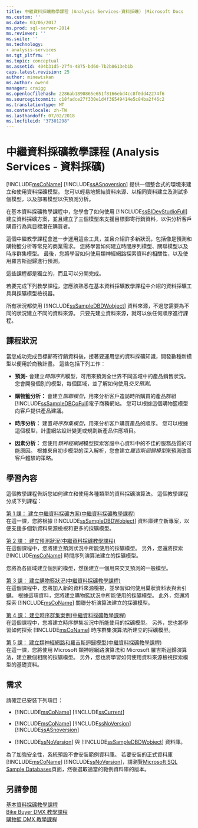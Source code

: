 ```yaml
---
title: 中繼資料採礦教學課程 (Analysis Services-資料採礦) |Microsoft Docs
ms.custom: ''
ms.date: 03/06/2017
ms.prod: sql-server-2014
ms.reviewer: ''
ms.suite: ''
ms.technology:
- analysis-services
ms.tgt_pltfrm: ''
ms.topic: conceptual
ms.assetid: 404b31d5-27f4-4875-bd60-7b2b8613eb1b
caps.latest.revision: 25
author: minewiskan
ms.author: owend
manager: craigg
ms.openlocfilehash: 2286ab1890865e651f8166ebd4cc8f0dd42274f6
ms.sourcegitcommit: c18fadce27f330e1d4f36549414e5c84ba2f46c2
ms.translationtype: MT
ms.contentlocale: zh-TW
ms.lasthandoff: 07/02/2018
ms.locfileid: "37301298"
---
```

# <a name="intermediate-data-mining-tutorial-analysis-services---data-mining"></a>中繼資料採礦教學課程 (Analysis Services - 資料採礦)
  [!INCLUDE[msCoName](../includes/msconame-md.md)] [!INCLUDE[ssASnoversion](../includes/ssasnoversion-md.md)] 提供一個整合式的環境來建立和使用資料採礦模型。 您可以輕易地繫結資料來源、以相同資料建立及測試多個模型，以及部署模型以供預測分析。  
  
 在基本資料採礦教學課程中，您學會了如何使用 [!INCLUDE[ssBIDevStudioFull](../includes/ssbidevstudiofull-md.md)] 建立資料採礦方案，並且建立了三個模型來支援目標郵寄行銷資料，以供分析客戶購買行為與目標潛在購買者。  
  
 這個中繼教學課程會進一步運用這些工具，並且介紹許多新狀況，包括像是預測和購物籃分析等常見的商業需求。 您將學習如何建立時間序列模型、關聯模型以及時序群集模型。 最後，您將學習如何使用類神經網路探索資料的相關性，以及使用羅吉斯迴歸進行預測。  
  
 這些課程都是獨立的，而且可以分開完成。  
  
 若要完成下列教學課程，您應該熟悉在基本資料採礦教學課程中介紹的資料採礦工具與採礦模型檢視器。  
  
 所有狀況都使用 [!INCLUDE[ssSampleDBDWobject](../includes/sssampledbdwobject-md.md)] 資料來源，不過您需要為不同的狀況建立不同的資料來源。 只要先建立資料來源，就可以依任何順序進行課程。  
  
## <a name="lesson-scenarios"></a>課程狀況  
 當您成功完成目標郵寄行銷資料後，接著要運用您的資料採礦知識，開發數種新模型以便用於商務計畫。 這些包括下列工作：  
  
-   **預測-** 會建立*時間序列*模型，可用來預測全世界不同區域中的產品銷售狀況。 您會開發個別的模型，每個區域，並了解如何使用*交叉預測*。  
  
-   **購物籃分析：** 會建立*關聯模型*，用來分析客戶造訪時所購買的產品群組[!INCLUDE[ssSampleDBCoFull](../includes/sssampledbcofull-md.md)]電子商務網站。 您可以根據這個購物籃模型向客戶提供產品建議。  
  
-   **時序分析：** 建置*時序群集模型*，用來分析客戶購買產品的順序。 您可以根據這個模型，計畫網站設計變更或規劃新產品供應項目。  
  
-   **因素分析：** 您使用*類神經網路*模型探索客服中心資料中的不佳的服務品質的可能原因。 根據來自初步模型的深入解析，您會建立*羅吉斯迴歸模型*來預測改善客戶體驗的策略。  
  
## <a name="what-you-will-learn"></a>學習內容  
 這個教學課程告訴您如何建立和使用各種類型的資料採礦演算法。 這個教學課程分成下列課程：  
  
 [第 1 課： 建立中繼資料採礦方案&#40;中繼資料採礦教學課程&#41;](../../2014/tutorials/lesson-1-create-solution-intermediate-data-mining-tutorial.md)  
 在這一課，您將根據 [!INCLUDE[ssSampleDBDWobject](../includes/sssampledbdwobject-md.md)] 資料庫建立新專案，以便支援多個新資料來源檢視和更多的採礦模型。  
  
 [第 2 課： 建立預測狀況&#40;中繼資料採礦教學課程&#41;](../../2014/tutorials/lesson-2-building-a-forecasting-scenario-intermediate-data-mining-tutorial.md)  
 在這個課程中，您將建立預測狀況中所能使用的採礦模型。 另外，您還將探索 [!INCLUDE[msCoName](../includes/msconame-md.md)] 時間序列演算法建立的採礦模型。  
  
 您將為各區域建立個別的模型，然後建立一個用來交叉預測的一般模型。  
  
 [第 3 課： 建立購物籃狀況&#40;中繼資料採礦教學課程&#41;](../../2014/tutorials/lesson-3-building-a-market-basket-scenario-intermediate-data-mining-tutorial.md)  
 在這個課程中，您將加入新的資料來源檢視，並學習如何使用巢狀資料表與索引鍵。 根據這項資料，您將建立購物籃狀況中所能使用的採礦模型。 此外，您還將探索 [!INCLUDE[msCoName](../includes/msconame-md.md)] 關聯分析演算法建立的採礦模型。  
  
 [第 4 課： 建立時序群集案例&#40;中繼資料採礦教學課程&#41;](../../2014/tutorials/lesson-4-build-sequence-clustering-scenario-intermediate-data-mining.md)  
 在這個課程中，您將建立時序群集狀況中所能使用的採礦模型。 另外，您也將學習如何探索 [!INCLUDE[msCoName](../includes/msconame-md.md)] 時序群集演算法所建立的採礦模型。  
  
 [第 5 課： 建立類神經網路和羅吉斯迴歸模型&#40;中繼資料採礦教學課程&#41;](../../2014/tutorials/lesson-5-build-models-intermediate-data-mining-tutorial.md)  
 在這一課，您將使用 Microsoft 類神經網路演算法和 Microsoft 羅吉斯迴歸演算法，建立數個相關的採礦模型。 另外，您也將學習如何使用資料來源檢視探索模型的基礎資料。  
  
## <a name="requirements"></a>需求  
 請確定已安裝下列項目：  
  
-   [!INCLUDE[msCoName](../includes/msconame-md.md)] [!INCLUDE[ssCurrent](../includes/sscurrent-md.md)]  
  
-   [!INCLUDE[msCoName](../includes/msconame-md.md)] [!INCLUDE[ssNoVersion](../includes/ssnoversion-md.md)] [!INCLUDE[ssASnoversion](../includes/ssasnoversion-md.md)]  
  
-   [!INCLUDE[ssNoVersion](../includes/ssnoversion-md.md)] 與 [!INCLUDE[ssSampleDBDWobject](../includes/sssampledbdwobject-md.md)] 資料庫。  
  
 為了加強安全性，系統預設不會安裝範例資料庫。 若要安裝的正式資料庫[!INCLUDE[msCoName](../includes/msconame-md.md)] [!INCLUDE[ssNoVersion](../includes/ssnoversion-md.md)]，請瀏覽[Microsoft SQL Sample Databases](http://go.microsoft.com/fwlink/?LinkId=88417)頁面，然後選取適當的範例資料庫的版本。  
  
## <a name="see-also"></a>另請參閱  
 [基本資料採礦教學課程](../../2014/tutorials/basic-data-mining-tutorial.md)   
 [Bike Buyer DMX 教學課程](../../2014/tutorials/bike-buyer-dmx-tutorial.md)   
 [購物籃 DMX 教學課程](../../2014/tutorials/market-basket-dmx-tutorial.md)  
  
  
